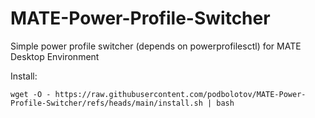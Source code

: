 # MATE-Power-Profile-Switcher
Simple power profile switcher (depends on powerprofilesctl) for MATE Desktop Environment

Install:
```
wget -O - https://raw.githubusercontent.com/podbolotov/MATE-Power-Profile-Switcher/refs/heads/main/install.sh | bash
```
